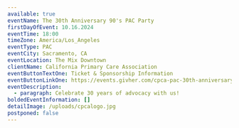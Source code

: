 ```yaml
---
available: true
eventName: The 30th Anniversary 90's PAC Party
firstDayOfEvent: 10.16.2024
eventTime: 18:00
timeZone: America/Los_Angeles
eventType: PAC
eventCity: Sacramento, CA
eventLocation: The Mix Downtown
clientName: California Primary Care Association
eventButtonTextOne: Ticket & Sponsorship Information
eventButtonLinkOne: https://events.givher.com/cpca-pac-30th-anniversary
eventDescription:
  - paragraph: Celebrate 30 years of advocacy with us!
boldedEventInformation: []
detailImage: /uploads/cpcalogo.jpg
postponed: false
---
```

